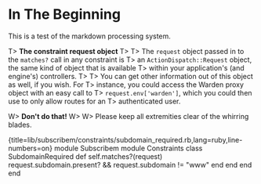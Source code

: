 # In The Beginning

This is a test of the markdown processing system.

T> **The constraint request object**
T> 
T> The `request` object passed in to the `matches?` call in any constraint is
T> an `ActionDispatch::Request` object, the same kind of object that is available
T> within your application's (and engine's) controllers.
T>
T> You can get other information out of this object as well, if you wish. For
T> instance, you could access the Warden proxy object with an easy call to
T> `request.env['warden']`, which you could then use to only allow routes for an
T> authenticated user.

W> **Don't do that!**
W>
W> Please keep all extremities clear of the whirring blades.

{title=lib/subscribem/constraints/subdomain_required.rb,lang=ruby,line-numbers=on}
    module Subscribem
      module Constraints
        class SubdomainRequired
          def self.matches?(request)
            request.subdomain.present? && request.subdomain != "www"
          end
        end
      end
    end
